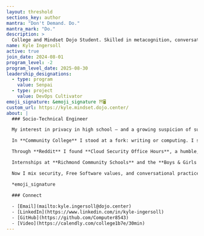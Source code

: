 ```yaml
---
layout: threshold
sections_key: author
mantra: "Don't Demand. Do."
mantra_mark: "Do."
description: >
  College and Mindset Dojo Student. Skilled in metacognition, conversations, and computer. Last follower of the previous two incarnations of Mindset Dojo, and first of this version. 
name: Kyle Ingersoll
active: true
join_date: 2024-08-01
program_level: -2
program_level_date: 2025-08-30
leadership_designations:
  - type: program
    value: Senpai
  - type: project
    value: DevOps Cultivator
emoji_signature: &emoji_signature ⛩️🖥️
custom_url: https://kyle.mindset.dojo.center/
about: |
  ### Socio-Technical Engineer

  My interest in privacy in high school — and a growing suspicion of surveillance — pulled me toward **Linux** and the principles of **Free Software**. Early on I saw software as a place to defend individual agency: tools people can run, study, share, and modify. That seed convinced me that technical skill should serve freedom, not status.

  In **Community College** I stood at a fork: writing or computing. I still craved mastery over machines — and, I now recognize, the quiet power that comes with it — even if I didn’t want to admit that drive. I chose computer science and began an apprenticeship in craft and consequence: learning to make things that work, and slowly learning what it means when they don’t.

  Through **Reddit** I found **Cloud Security Office Hours**, a humble, helpful community, and was invited by Michael into **Mindset Dojo**. I didn’t connect with it immediately, but returning again and again — and learning from the Dojo and my Sensei — helped me fuse technical precision with conversational presence. Mindset Dojo became the brave space where writing returned and mastery shifted from being about me to being about the people I serve.

  Internships at **Richmond Community Schools** and the **Boys & Girls Club of Wayne County** turned ideas into practice. Protecting classroom and community networks taught me readiness and resilience — that each patch, policy, and pipeline is an act of care. Those experiences finished the arc: I moved from chasing prestige to treating design choices as moral responsibilities.

  Now I mix security, Free Software values, and conversational practice: building safe DevOps pipelines, enforcing automated quality gates, and writing Insight pieces — all toward one mission: to protect and expand human freedom through sociotechnical engineering. And yes — we have fun doing it. Zen-like discipline without joy is just a posture; the real practice is rigorous, kind, and, occasionally, delightfully playful. After all, what is a dream without resonance? A delusion.

  *emoji_signature

  ### Connect
  
  - [Email](mailto:kyle.ingersoll@dojo.center)
  - [LinkedIn](https://www.linkedin.com/in/kyle-ingersoll)
  - [GitHub](https://github.com/Computer8543)
  - [Video](https://calendly.com/college1b7e/30min)
---
```

